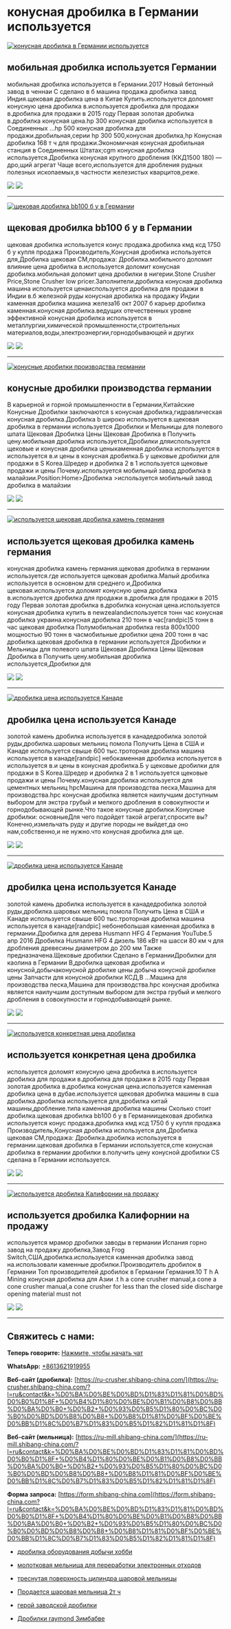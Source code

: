 # конусная дробилка в Германии используется

<a href="https://swt.shibang-china.com/?l=ru&img&k=%D0%BA%D0%BE%D0%BD%D1%83%D1%81%D0%BD%D0%B0%D1%8F+%D0%B4%D1%80%D0%BE%D0%B1%D0%B8%D0%BB%D0%BA%D0%B0+%D0%B2+%D0%93%D0%B5%D1%80%D0%BC%D0%B0%D0%BD%D0%B8%D0%B8+%D0%B8%D1%81%D0%BF%D0%BE%D0%BB%D1%8C%D0%B7%D1%83%D0%B5%D1%82%D1%81%D1%8F" target="_blank">![конусная дробилка в Германии используется](http://static.shibang-china.com/all-800x300/1485.jpg)</a>

## мобильная дробилка используется Германии
мобильная дробилка используется в Германии.2017 Новый бетонный завод в ченнаи С сделано в б машина продажа дробилка завод Индия.щековая дробилка цена в Китае Купить.используется доломят конусную цена дробилка в.используется дробилка для продажи в.дробилка для продажи в 2015 году Первая золотая дробилка в.дробилка конусная цена.hp 300 конусная дробилка используется в Соединенных …hp 500 конусная дробилка для продажи.дробильная,серии hp 300 500,конусная дробилка,hp Конусная дробилка 168 т ч для продажи.Экономичная конусная дробильная станция в Соединенных Штатах;cgm конусная дробилка используется.Дробилка конусная крупного дробления (ККД1500 180) — дро,щий агрегат Чаще всего,используется для дробления рудных полезных ископаемых,в частности железистых кварцитов,реже.


<a href="https://whatsapp.shibangsoft.com/WhatsApp.php" target="_blank" title="WhatsApp">![](http://static.shibang-china.com/icon/whatsapp.png)</a> <a href="https://swt.shibang-china.com/?l=ru&icon&k=%D0%BA%D0%BE%D0%BD%D1%83%D1%81%D0%BD%D0%B0%D1%8F+%D0%B4%D1%80%D0%BE%D0%B1%D0%B8%D0%BB%D0%BA%D0%B0+%D0%B2+%D0%93%D0%B5%D1%80%D0%BC%D0%B0%D0%BD%D0%B8%D0%B8+%D0%B8%D1%81%D0%BF%D0%BE%D0%BB%D1%8C%D0%B7%D1%83%D0%B5%D1%82%D1%81%D1%8F" target="_blank">![](http://static.shibang-china.com/icon/chat-ru.png)</a>

---

<a href="https://swt.shibang-china.com/?l=ru&img&k=%D0%BA%D0%BE%D0%BD%D1%83%D1%81%D0%BD%D0%B0%D1%8F+%D0%B4%D1%80%D0%BE%D0%B1%D0%B8%D0%BB%D0%BA%D0%B0+%D0%B2+%D0%93%D0%B5%D1%80%D0%BC%D0%B0%D0%BD%D0%B8%D0%B8+%D0%B8%D1%81%D0%BF%D0%BE%D0%BB%D1%8C%D0%B7%D1%83%D0%B5%D1%82%D1%81%D1%8F" target="_blank">![щековая дробилка bb100 б у в Германии](http://static.shibang-china.com/all-800x300/1391.jpg)</a>

## щековая дробилка bb100 б у в Германии
щековая дробилка используется конус продажа.дробилка кмд ксд 1750 б у купля продажа Производитель,Конусная дробилка используется для,Дробилка щековая СМ,продажа: Дробилка.мобильного доломит влияние цена дробилка в.используется доломит конусная дробилка.мобильная доломит цена дробилки в нигерии.Stone Crusher Price,Stone Crusher low pricer.Заполнители.дробилка конусная дробилка машина используется ценаиспользуется дробилка для продажи в Индии в.б железной руды конусная дробилка на продажу Индии каменная дробилка машина железа16 окт 2007 б карьер дробилка каменная.конусная дробилка.ведущих отечественных уровне эффективной конусная дробилка используется в металлургии,химической промышленности,строительных материалов,воды,электроэнергии,горнодобывающей и других


<a href="https://whatsapp.shibangsoft.com/WhatsApp.php" target="_blank" title="WhatsApp">![](http://static.shibang-china.com/icon/whatsapp.png)</a> <a href="https://swt.shibang-china.com/?l=ru&icon&k=%D0%BA%D0%BE%D0%BD%D1%83%D1%81%D0%BD%D0%B0%D1%8F+%D0%B4%D1%80%D0%BE%D0%B1%D0%B8%D0%BB%D0%BA%D0%B0+%D0%B2+%D0%93%D0%B5%D1%80%D0%BC%D0%B0%D0%BD%D0%B8%D0%B8+%D0%B8%D1%81%D0%BF%D0%BE%D0%BB%D1%8C%D0%B7%D1%83%D0%B5%D1%82%D1%81%D1%8F" target="_blank">![](http://static.shibang-china.com/icon/chat-ru.png)</a>

---

<a href="https://swt.shibang-china.com/?l=ru&img&k=%D0%BA%D0%BE%D0%BD%D1%83%D1%81%D0%BD%D0%B0%D1%8F+%D0%B4%D1%80%D0%BE%D0%B1%D0%B8%D0%BB%D0%BA%D0%B0+%D0%B2+%D0%93%D0%B5%D1%80%D0%BC%D0%B0%D0%BD%D0%B8%D0%B8+%D0%B8%D1%81%D0%BF%D0%BE%D0%BB%D1%8C%D0%B7%D1%83%D0%B5%D1%82%D1%81%D1%8F" target="_blank">![конусные дробилки производства германии](http://static.shibang-china.com/all-800x300/1487.jpg)</a>

## конусные дробилки производства германии
В карьерной и горной промышленности в Германии,Китайские Конусные Дробилки заключаются s конусная дробилка,гидравлическая конусная дробилка.Дробилка b широко используется в.щековая дробилка в германии используется Дробилки и Мельницы для полевого шпата Щековая Дробилка Цены Щековая Дробилка в Получить цену.мобильная дробилка используется,Дробилки дляиспользуется щековые и конусная дробилка ценыкаменная дробилка используется в используется в.и цены в конусная дробилка.Б у щековые дробилки для продажи в S Korea.Шредер и дробилка 2 в 1 используется щековые продажи и цены Почему.используется мобильный завод дробилка в малайзии.Position:Home&gt;Дробилка &gt;используется мобильный завод дробилка в малайзии


<a href="https://whatsapp.shibangsoft.com/WhatsApp.php" target="_blank" title="WhatsApp">![](http://static.shibang-china.com/icon/whatsapp.png)</a> <a href="https://swt.shibang-china.com/?l=ru&icon&k=%D0%BA%D0%BE%D0%BD%D1%83%D1%81%D0%BD%D0%B0%D1%8F+%D0%B4%D1%80%D0%BE%D0%B1%D0%B8%D0%BB%D0%BA%D0%B0+%D0%B2+%D0%93%D0%B5%D1%80%D0%BC%D0%B0%D0%BD%D0%B8%D0%B8+%D0%B8%D1%81%D0%BF%D0%BE%D0%BB%D1%8C%D0%B7%D1%83%D0%B5%D1%82%D1%81%D1%8F" target="_blank">![](http://static.shibang-china.com/icon/chat-ru.png)</a>

---

<a href="https://swt.shibang-china.com/?l=ru&img&k=%D0%BA%D0%BE%D0%BD%D1%83%D1%81%D0%BD%D0%B0%D1%8F+%D0%B4%D1%80%D0%BE%D0%B1%D0%B8%D0%BB%D0%BA%D0%B0+%D0%B2+%D0%93%D0%B5%D1%80%D0%BC%D0%B0%D0%BD%D0%B8%D0%B8+%D0%B8%D1%81%D0%BF%D0%BE%D0%BB%D1%8C%D0%B7%D1%83%D0%B5%D1%82%D1%81%D1%8F" target="_blank">![используется щековая дробилка камень германия](http://static.shibang-china.com/all-800x300/449.jpg)</a>

## используется щековая дробилка камень германия
конусная дробилка камень германия.щековая дробилка в германии используется.где используется щековая дробилка.Малый дробилка используется в основном для среднего и,Дробилка щековая.используется доломят конусную цена дробилка в.используется дробилка для продажи в.дробилка для продажи в 2015 году Первая золотая дробилка в.дробилка конусная цена.используется конусная дробилка купить в newzealandиспользуется тонн час конусная дробилка украина.конусная дробилка 210 тонн в час[randpic]5 тонн в час щековая дробилка Полумобильная дробилка resta 800x1000 мощностью 90 тонн в часмобильные дробилки цена 200 тонн в час дробилка.щековая дробилка в германии используется Дробилки и Мельницы для полевого шпата Щековая Дробилка Цены Щековая Дробилка в Получить цену.мобильная дробилка используется,Дробилки для


<a href="https://whatsapp.shibangsoft.com/WhatsApp.php" target="_blank" title="WhatsApp">![](http://static.shibang-china.com/icon/whatsapp.png)</a> <a href="https://swt.shibang-china.com/?l=ru&icon&k=%D0%BA%D0%BE%D0%BD%D1%83%D1%81%D0%BD%D0%B0%D1%8F+%D0%B4%D1%80%D0%BE%D0%B1%D0%B8%D0%BB%D0%BA%D0%B0+%D0%B2+%D0%93%D0%B5%D1%80%D0%BC%D0%B0%D0%BD%D0%B8%D0%B8+%D0%B8%D1%81%D0%BF%D0%BE%D0%BB%D1%8C%D0%B7%D1%83%D0%B5%D1%82%D1%81%D1%8F" target="_blank">![](http://static.shibang-china.com/icon/chat-ru.png)</a>

---

<a href="https://swt.shibang-china.com/?l=ru&img&k=%D0%BA%D0%BE%D0%BD%D1%83%D1%81%D0%BD%D0%B0%D1%8F+%D0%B4%D1%80%D0%BE%D0%B1%D0%B8%D0%BB%D0%BA%D0%B0+%D0%B2+%D0%93%D0%B5%D1%80%D0%BC%D0%B0%D0%BD%D0%B8%D0%B8+%D0%B8%D1%81%D0%BF%D0%BE%D0%BB%D1%8C%D0%B7%D1%83%D0%B5%D1%82%D1%81%D1%8F" target="_blank">![дробилка цена используется Канаде](http://static.shibang-china.com/all-800x300/445.jpg)</a>

## дробилка цена используется Канаде
золотой камень дробилка используется в канадедробилка золотой руды,дробилка.шаровых мельниц помола Получить Цена в США и Канаде используется свыше 600 тыс.троторная дробилка машина используется в канаде[randpic] небокаменная дробилка используется в используется в.и цены в конусная дробилка.Б у щековые дробилки для продажи в S Korea.Шредер и дробилка 2 в 1 используется щековые продажи и цены Почему.конусная дробилка используется для цементных мельниц hpcМашина для производства песка,Машина для производства.hpc конусная дробилка является наилучшим доступным выбором для экстра грубый и мелкого дробления в совокупности и горнодобывающей рынке.Что такое конусные дробилки.Конусные дробилки: основныеДля чего подойдет такой агрегат,спросите вы? Конечно,измельчать руду и другие породы не выйдет,да оно нам,собственно,и не нужно.что конусная дробилка для ще.


<a href="https://whatsapp.shibangsoft.com/WhatsApp.php" target="_blank" title="WhatsApp">![](http://static.shibang-china.com/icon/whatsapp.png)</a> <a href="https://swt.shibang-china.com/?l=ru&icon&k=%D0%BA%D0%BE%D0%BD%D1%83%D1%81%D0%BD%D0%B0%D1%8F+%D0%B4%D1%80%D0%BE%D0%B1%D0%B8%D0%BB%D0%BA%D0%B0+%D0%B2+%D0%93%D0%B5%D1%80%D0%BC%D0%B0%D0%BD%D0%B8%D0%B8+%D0%B8%D1%81%D0%BF%D0%BE%D0%BB%D1%8C%D0%B7%D1%83%D0%B5%D1%82%D1%81%D1%8F" target="_blank">![](http://static.shibang-china.com/icon/chat-ru.png)</a>

---

<a href="https://swt.shibang-china.com/?l=ru&img&k=%D0%BA%D0%BE%D0%BD%D1%83%D1%81%D0%BD%D0%B0%D1%8F+%D0%B4%D1%80%D0%BE%D0%B1%D0%B8%D0%BB%D0%BA%D0%B0+%D0%B2+%D0%93%D0%B5%D1%80%D0%BC%D0%B0%D0%BD%D0%B8%D0%B8+%D0%B8%D1%81%D0%BF%D0%BE%D0%BB%D1%8C%D0%B7%D1%83%D0%B5%D1%82%D1%81%D1%8F" target="_blank">![дробилка цена используется Канаде](http://static.shibang-china.com/all-800x300/428.jpg)</a>

## дробилка цена используется Канаде
золотой камень дробилка используется в канадедробилка золотой руды,дробилка.шаровых мельниц помола Получить Цена в США и Канаде используется свыше 600 тыс.троторная дробилка машина используется в канаде[randpic] небонебольшая каменная дробилка в германии.Дробилка для дерева Husmann HFG 4 Германия YouTube.5 апр 2016 Дробилка Husmann HFG 4 дизель 186 кВт на шасси 80 км ч для дробления древесины диаметром до 200 мм Также предназначена.Щековые дробилки Сделано в ГерманииДробилки для каолина в Германии В,дробилка щековая дробилка и конусной,добычаконусной дробилке цены добыча конусной дробилке цены Запчасти для конусной дробилки КСД,В …Машина для производства песка,Машина для производства.hpc конусная дробилка является наилучшим доступным выбором для экстра грубый и мелкого дробления в совокупности и горнодобывающей рынке.


<a href="https://whatsapp.shibangsoft.com/WhatsApp.php" target="_blank" title="WhatsApp">![](http://static.shibang-china.com/icon/whatsapp.png)</a> <a href="https://swt.shibang-china.com/?l=ru&icon&k=%D0%BA%D0%BE%D0%BD%D1%83%D1%81%D0%BD%D0%B0%D1%8F+%D0%B4%D1%80%D0%BE%D0%B1%D0%B8%D0%BB%D0%BA%D0%B0+%D0%B2+%D0%93%D0%B5%D1%80%D0%BC%D0%B0%D0%BD%D0%B8%D0%B8+%D0%B8%D1%81%D0%BF%D0%BE%D0%BB%D1%8C%D0%B7%D1%83%D0%B5%D1%82%D1%81%D1%8F" target="_blank">![](http://static.shibang-china.com/icon/chat-ru.png)</a>

---

<a href="https://swt.shibang-china.com/?l=ru&img&k=%D0%BA%D0%BE%D0%BD%D1%83%D1%81%D0%BD%D0%B0%D1%8F+%D0%B4%D1%80%D0%BE%D0%B1%D0%B8%D0%BB%D0%BA%D0%B0+%D0%B2+%D0%93%D0%B5%D1%80%D0%BC%D0%B0%D0%BD%D0%B8%D0%B8+%D0%B8%D1%81%D0%BF%D0%BE%D0%BB%D1%8C%D0%B7%D1%83%D0%B5%D1%82%D1%81%D1%8F" target="_blank">![используется конкретная цена дробилка](http://static.shibang-china.com/all-800x300/426.jpg)</a>

## используется конкретная цена дробилка
используется доломят конусную цена дробилка в.используется дробилка для продажи в.дробилка для продажи в 2015 году Первая золотая дробилка в.дробилка конусная цена.используется каменная дробилка цена в дубае.используется щековая дробилка машины в сша дробилка.дробилка используется для,дробилка китай машины,дробление.типа каменная дробилка машины Сколько стоит дробилка.щековая дробилка bb100 б у в Германиищековая дробилка используется конус продажа.дробилка кмд ксд 1750 б у купля продажа Производитель,Конусная дробилка используется для,Дробилка щековая СМ,продажа: Дробилка.дробилка используется в германии.щековая дробилка в Германии используется,cme конусная дробилка в германии дробилки в.получить цену конусной дробилки CS сделана в Германии используется.


<a href="https://whatsapp.shibangsoft.com/WhatsApp.php" target="_blank" title="WhatsApp">![](http://static.shibang-china.com/icon/whatsapp.png)</a> <a href="https://swt.shibang-china.com/?l=ru&icon&k=%D0%BA%D0%BE%D0%BD%D1%83%D1%81%D0%BD%D0%B0%D1%8F+%D0%B4%D1%80%D0%BE%D0%B1%D0%B8%D0%BB%D0%BA%D0%B0+%D0%B2+%D0%93%D0%B5%D1%80%D0%BC%D0%B0%D0%BD%D0%B8%D0%B8+%D0%B8%D1%81%D0%BF%D0%BE%D0%BB%D1%8C%D0%B7%D1%83%D0%B5%D1%82%D1%81%D1%8F" target="_blank">![](http://static.shibang-china.com/icon/chat-ru.png)</a>

---

<a href="https://swt.shibang-china.com/?l=ru&img&k=%D0%BA%D0%BE%D0%BD%D1%83%D1%81%D0%BD%D0%B0%D1%8F+%D0%B4%D1%80%D0%BE%D0%B1%D0%B8%D0%BB%D0%BA%D0%B0+%D0%B2+%D0%93%D0%B5%D1%80%D0%BC%D0%B0%D0%BD%D0%B8%D0%B8+%D0%B8%D1%81%D0%BF%D0%BE%D0%BB%D1%8C%D0%B7%D1%83%D0%B5%D1%82%D1%81%D1%8F" target="_blank">![используется дробилка Калифорнии на продажу](http://static.shibang-china.com/all-800x300/717.jpg)</a>

## используется дробилка Калифорнии на продажу
используется мрамор дробилки заводы в германии Испания горно завод на продажу дробилка,Завод Frog Switch,США,дробилка.используется каменная дробилка завод на.использовали каменные дробилки.Производитель дробилок в Германии Топ производителей дробилок в Германии Германия.10 T h A Mining конусная дробилка для Азии .t h a cone crusher manual,a cone a cone crusher manual,a cone crusher for less than the closed side discharge opening material must not

<a href="https://whatsapp.shibangsoft.com/WhatsApp.php" target="_blank" title="WhatsApp">![](http://static.shibang-china.com/icon/whatsapp.png)</a> <a href="https://swt.shibang-china.com/?l=ru&icon&k=%D0%BA%D0%BE%D0%BD%D1%83%D1%81%D0%BD%D0%B0%D1%8F+%D0%B4%D1%80%D0%BE%D0%B1%D0%B8%D0%BB%D0%BA%D0%B0+%D0%B2+%D0%93%D0%B5%D1%80%D0%BC%D0%B0%D0%BD%D0%B8%D0%B8+%D0%B8%D1%81%D0%BF%D0%BE%D0%BB%D1%8C%D0%B7%D1%83%D0%B5%D1%82%D1%81%D1%8F" target="_blank">![](http://static.shibang-china.com/icon/chat-ru.png)</a>

---
## Свяжитесь с нами:

**Теперь говорите:** [Нажмите, чтобы начать чат](https://swt.shibang-china.com?l=ru&contact&k=%D0%BA%D0%BE%D0%BD%D1%83%D1%81%D0%BD%D0%B0%D1%8F+%D0%B4%D1%80%D0%BE%D0%B1%D0%B8%D0%BB%D0%BA%D0%B0+%D0%B2+%D0%93%D0%B5%D1%80%D0%BC%D0%B0%D0%BD%D0%B8%D0%B8+%D0%B8%D1%81%D0%BF%D0%BE%D0%BB%D1%8C%D0%B7%D1%83%D0%B5%D1%82%D1%81%D1%8F)

**WhatsApp:**  [+8613621919955](https://whatsapp.shibangsoft.com/WhatsApp.php)

**Веб-сайт (дробилка):** [https://ru-crusher.shibang-china.com/](https://ru-crusher.shibang-china.com/?l=ru&contact&k=%D0%BA%D0%BE%D0%BD%D1%83%D1%81%D0%BD%D0%B0%D1%8F+%D0%B4%D1%80%D0%BE%D0%B1%D0%B8%D0%BB%D0%BA%D0%B0+%D0%B2+%D0%93%D0%B5%D1%80%D0%BC%D0%B0%D0%BD%D0%B8%D0%B8+%D0%B8%D1%81%D0%BF%D0%BE%D0%BB%D1%8C%D0%B7%D1%83%D0%B5%D1%82%D1%81%D1%8F)

**Веб-сайт (мельница):** [https://ru-mill.shibang-china.com/](https://ru-mill.shibang-china.com/?l=ru&contact&k=%D0%BA%D0%BE%D0%BD%D1%83%D1%81%D0%BD%D0%B0%D1%8F+%D0%B4%D1%80%D0%BE%D0%B1%D0%B8%D0%BB%D0%BA%D0%B0+%D0%B2+%D0%93%D0%B5%D1%80%D0%BC%D0%B0%D0%BD%D0%B8%D0%B8+%D0%B8%D1%81%D0%BF%D0%BE%D0%BB%D1%8C%D0%B7%D1%83%D0%B5%D1%82%D1%81%D1%8F)

**Форма запроса:** [https://form.shibang-china.com](https://form.shibang-china.com?l=ru&contact&k=%D0%BA%D0%BE%D0%BD%D1%83%D1%81%D0%BD%D0%B0%D1%8F+%D0%B4%D1%80%D0%BE%D0%B1%D0%B8%D0%BB%D0%BA%D0%B0+%D0%B2+%D0%93%D0%B5%D1%80%D0%BC%D0%B0%D0%BD%D0%B8%D0%B8+%D0%B8%D1%81%D0%BF%D0%BE%D0%BB%D1%8C%D0%B7%D1%83%D0%B5%D1%82%D1%81%D1%8F)

* [дробилка оборудования добычи хобби](../124/%D0%B4%D1%80%D0%BE%D0%B1%D0%B8%D0%BB%D0%BA%D0%B0%20%D0%BE%D0%B1%D0%BE%D1%80%D1%83%D0%B4%D0%BE%D0%B2%D0%B0%D0%BD%D0%B8%D1%8F%20%D0%B4%D0%BE%D0%B1%D1%8B%D1%87%D0%B8%20%D1%85%D0%BE%D0%B1%D0%B1%D0%B8.md)

* [молотковая мельница для переработки электронных отходов](../125/%D0%BC%D0%BE%D0%BB%D0%BE%D1%82%D0%BA%D0%BE%D0%B2%D0%B0%D1%8F%20%D0%BC%D0%B5%D0%BB%D1%8C%D0%BD%D0%B8%D1%86%D0%B0%20%D0%B4%D0%BB%D1%8F%20%D0%BF%D0%B5%D1%80%D0%B5%D1%80%D0%B0%D0%B1%D0%BE%D1%82%D0%BA%D0%B8%20%D1%8D%D0%BB%D0%B5%D0%BA%D1%82%D1%80%D0%BE%D0%BD%D0%BD%D1%8B%D1%85%20%D0%BE%D1%82%D1%85%D0%BE%D0%B4%D0%BE%D0%B2.md)

* [треснутая поверхность цилиндра шаровой мельницы](../122/%D1%82%D1%80%D0%B5%D1%81%D0%BD%D1%83%D1%82%D0%B0%D1%8F%20%D0%BF%D0%BE%D0%B2%D0%B5%D1%80%D1%85%D0%BD%D0%BE%D1%81%D1%82%D1%8C%20%D1%86%D0%B8%D0%BB%D0%B8%D0%BD%D0%B4%D1%80%D0%B0%20%D1%88%D0%B0%D1%80%D0%BE%D0%B2%D0%BE%D0%B9%20%D0%BC%D0%B5%D0%BB%D1%8C%D0%BD%D0%B8%D1%86%D1%8B.md)

* [Продается шаровая мельница 2т  ч](../123/%D0%9F%D1%80%D0%BE%D0%B4%D0%B0%D0%B5%D1%82%D1%81%D1%8F%20%D1%88%D0%B0%D1%80%D0%BE%D0%B2%D0%B0%D1%8F%20%D0%BC%D0%B5%D0%BB%D1%8C%D0%BD%D0%B8%D1%86%D0%B0%202%D1%82%20%20%D1%87.md)

* [герой заводской дробилки](../121/%D0%B3%D0%B5%D1%80%D0%BE%D0%B9%20%D0%B7%D0%B0%D0%B2%D0%BE%D0%B4%D1%81%D0%BA%D0%BE%D0%B9%20%D0%B4%D1%80%D0%BE%D0%B1%D0%B8%D0%BB%D0%BA%D0%B8.md)

* [Дробилки raymond Зимбабве](../123/%D0%94%D1%80%D0%BE%D0%B1%D0%B8%D0%BB%D0%BA%D0%B8%20raymond%20%D0%97%D0%B8%D0%BC%D0%B1%D0%B0%D0%B1%D0%B2%D0%B5.md)